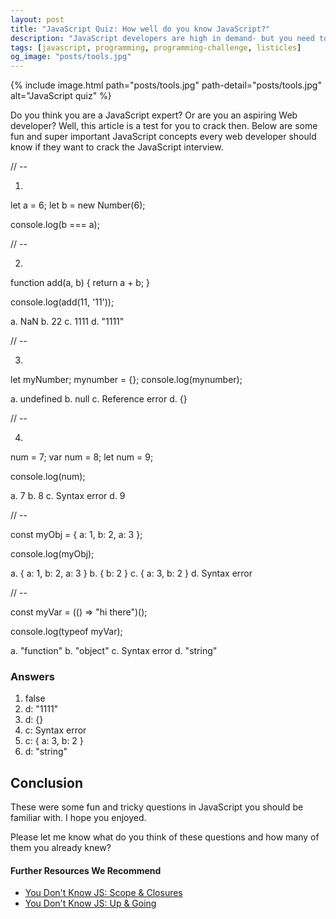 ```yaml
---
layout: post
title: "JavaScript Quiz: How well do you know JavaScript?"
description: "JavaScript developers are high in demand- but you need to be on top of your game for that. Test your JavaScript skills through this article."
tags: [javascript, programming, programming-challenge, listicles]
og_image: "posts/tools.jpg"
---
```


{% include image.html path="posts/tools.jpg" path-detail="posts/tools.jpg" alt="JavaScript quiz" %}


Do you think you are a JavaScript expert? Or are you an aspiring Web developer? Well, this article is a test for you to crack then. Below are some fun and super important JavaScript concepts every web developer should know if they want to crack the JavaScript interview.







// --

1. 

let a = 6;
let b = new Number(6);

console.log(b === a);


// --

2. 

function add(a, b) {
  return a + b;
}

console.log(add(11, '11'));


a. NaN
b. 22
c. 1111
d. "1111"


// --

3. 


let myNumber;
mynumber = {}; 
console.log(mynumber);


a. undefined
b. null
c. Reference error
d. {}


// --

4. 

num = 7;
var num = 8;
let num = 9;

console.log(num);

a. 7
b. 8
c. Syntax error
d. 9



// --

const myObj = { a: 1, b: 2, a: 3 };

console.log(myObj);


a. { a: 1, b: 2, a: 3 }
b. { b: 2 }
c. { a: 3, b: 2 }
d. Syntax error


// --

const myVar = (() => "hi there")();

console.log(typeof myVar);

a. "function"
b. "object"
c. Syntax error
d. "string"


### Answers 
1. false
2. d: "1111"
3. d: {}
4. c: Syntax error
5. c: { a: 3, b: 2 }
6. d: "string"







## Conclusion
These were some fun and tricky questions in JavaScript you should be familiar with. I hope you enjoyed.

Please let me know what do you think of these questions and how many of them you already knew?


#### Further Resources We Recommend

- [You Don't Know JS: Scope & Closures](https://amzn.to/2Idk9iz)
- [You Don't Know JS: Up & Going](https://amzn.to/2uSZayI)